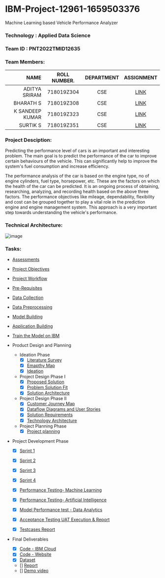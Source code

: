 # IBM-Project-12961-1659503376 
Machine Learning based Vehicle Performance Analyzer


### Technology  : Applied Data Science
### Team ID     : PNT2022TMID12635
### Team Members:

|NAME               | ROLL NUMBER.    | DEPARTMENT  | ASSIGNMENT | 
|------------------:|:---------------:|:-----------:|:----------:|
|ADITYA SRIRAM      |  718019Z304     |   CSE       | [LINK](https://github.com/IBM-EPBL/IBM-Project-12961-1659503376/tree/main/Assessments/Aditya%20Sriram)   |
|BHARATH S          |  718019Z308     |   CSE       | [LINK](https://github.com/IBM-EPBL/IBM-Project-12961-1659503376/tree/main/Assessments/Bharath%20S)   | 
|K SANDEEP KUMAR    |  718019Z323     |   CSE       | [LINK](https://github.com/IBM-EPBL/IBM-Project-12961-1659503376/tree/main/Assessments/K%20Sandeep%20Kumar%20-%20Team%20Lead)   |
|SURTIK S           |  718019Z351     |   CSE       | [LINK](https://github.com/IBM-EPBL/IBM-Project-12961-1659503376/tree/main/Assessments/Surtik%20S)   |


### Project Desciption:
Predicting the performance level of cars is an important and interesting problem. The main goal is to predict the performance of the car to improve certain behaviours of the vehicle. This can significantly help to improve the system's fuel consumption and increase efficiency.

The performance analysis of the car is based on the engine type, no of engine cylinders, fuel type, horsepower, etc. These are the factors on which the health of the car can be predicted. It is an ongoing process of obtaining, researching, analyzing, and recording health based on the above three factors. The performance objectives like mileage, dependability, flexibility and cost can be grouped together to play a vital role in the prediction engine and engine management system. This approach is a very important step towards understanding the vehicle's performance.


### Technical Architecture:
![image](https://user-images.githubusercontent.com/88080609/193425222-850f5dd3-0daa-4ef4-a4e4-25f24628de34.png)

### Tasks:
* [Assessments](https://github.com/IBM-EPBL/IBM-Project-12961-1659503376/tree/main/Assessments)
* [Project Objectives](https://github.com/IBM-EPBL/IBM-Project-12961-1659503376/tree/main/Project%20objectives)
* [Project Workflow](https://github.com/IBM-EPBL/IBM-Project-12961-1659503376/tree/main/Project%20Workflow)
* [Pre-Requisites](https://github.com/IBM-EPBL/IBM-Project-12961-1659503376/tree/main/Pre-Requisites)
* [Data Collection](https://github.com/IBM-EPBL/IBM-Project-12961-1659503376/tree/main/Data%20Collection)
* [Data Preprocessing](https://github.com/IBM-EPBL/IBM-Project-12961-1659503376/tree/main/Data%20Preprocessing)
* [Model Building](https://github.com/IBM-EPBL/IBM-Project-12961-1659503376/tree/main/Model%20Building)
* [Application Building](https://github.com/IBM-EPBL/IBM-Project-12961-1659503376/tree/main/Application%20building)
* [Train the Model on IBM](https://github.com/IBM-EPBL/IBM-Project-12961-1659503376/tree/main/Train%20the%20model%20on%20IBM)


* Product Design and Planning
    - Ideation Phase
        - [x] [Literature Survey](https://github.com/IBM-EPBL/IBM-Project-12961-1659503376/blob/main/Project%20Design%20%26%20Planning/Ideation%20Phase/PNT2022TMID12635%20-%20Literature%20Survey.pdf)
        - [x] [Emapthy Map](https://github.com/IBM-EPBL/IBM-Project-12961-1659503376/blob/main/Project%20Design%20%26%20Planning/Ideation%20Phase/PNT2022TMID12635%20-%20Empathy%20Map.pdf)
        - [x] [Ideation](https://github.com/IBM-EPBL/IBM-Project-12961-1659503376/blob/main/Project%20Design%20%26%20Planning/Ideation%20Phase/PNT2022TMID12635%20-%20Ideation%20Map.pdf)
    - Project Design Phase I
        - [x] [Proposed Solution](https://github.com/IBM-EPBL/IBM-Project-12961-1659503376/blob/main/Project%20Design%20%26%20Planning/Project%20Design%20Phase%20I/PNT2022TMID12635%20-%20Proposed%20Solution.pdf)
        - [x] [Problem Solution Fit](https://github.com/IBM-EPBL/IBM-Project-12961-1659503376/blob/main/Project%20Design%20%26%20Planning/Project%20Design%20Phase%20I/PNT2022TMID12635%20-%20Solution%20Fit.pdf)
        - [x] [Solution Architecture](https://github.com/IBM-EPBL/IBM-Project-12961-1659503376/blob/main/Project%20Design%20%26%20Planning/Project%20Design%20Phase%20I/PNT2022TMID12635%20-%20System%20Architecture.pdf)
    - Project Design Phase II
        - [x] [Customer Journey Map](https://github.com/IBM-EPBL/IBM-Project-12961-1659503376/blob/main/Project%20Design%20%26%20Planning/Project%20Design%20Phase%20II/PNT2022TMID12635%20-%20Customer%20Journey%20Map.pdf)
        - [x] [Dataflow Diagrams and User Stories](https://github.com/IBM-EPBL/IBM-Project-12961-1659503376/blob/main/Project%20Design%20%26%20Planning/Project%20Design%20Phase%20II/PNT2022TMID12635%20-%20DataFlow%20Diagram%20And%20User%20Stories.pdf)
        - [x] [Solution Requirements](https://github.com/IBM-EPBL/IBM-Project-12961-1659503376/blob/main/Project%20Design%20%26%20Planning/Project%20Design%20Phase%20II/PNT2022TMID12635-%20Solution_Requirements.pdf)
        - [x] [Technology Architecture](https://github.com/IBM-EPBL/IBM-Project-12961-1659503376/blob/main/Project%20Design%20%26%20Planning/Project%20Design%20Phase%20II/PNT2022TMID12635-Technology%20Architecture.pdf)
    - Project Planning Phase
        - [x] [Project planning](https://github.com/IBM-EPBL/IBM-Project-12961-1659503376/blob/main/Project%20Design%20%26%20Planning/Project%20Planning/Project%20planning.pdf)

* Project Development Phase
    - [x] [Sprint 1](https://github.com/IBM-EPBL/IBM-Project-12961-1659503376/tree/main/Project%20Development%20Phase/Sprint%201)
    - [x] [Sprint 2](https://github.com/IBM-EPBL/IBM-Project-12961-1659503376/tree/main/Project%20Development%20Phase/Sprint%202)
    - [x] [Sprint 3](https://github.com/IBM-EPBL/IBM-Project-12961-1659503376/tree/main/Project%20Development%20Phase/Sprint%203)
    - [x] [Sprint 4](https://github.com/IBM-EPBL/IBM-Project-12961-1659503376/tree/main/Project%20Development%20Phase/Sprint%204)

    - [x] [Performance Testing- Machine Learning](https://github.com/IBM-EPBL/IBM-Project-12961-1659503376/blob/main/Project%20Development%20Phase/PNT2022TMID12635-Performance%20Testing.pdf)
    - [x] [Performance Testing- Artificial Intelligence](https://github.com/IBM-EPBL/IBM-Project-12961-1659503376/blob/main/Project%20Development%20Phase/PNT2022TMID12635-Performance%20Testing%20-%20Artificial%20Intelligence.pdf)
    - [x] [Model Performance test - Data Analytics](https://github.com/IBM-EPBL/IBM-Project-12961-1659503376/blob/main/Project%20Development%20Phase/PNT2022TMID12635-Data%20Analytics.pdf)
    - [x] [Acceptance Testing UAT Execution & Report](https://github.com/IBM-EPBL/IBM-Project-12961-1659503376/blob/main/Project%20Development%20Phase/PNT2022TMID12635-Acceptance%20Testing%20UAT%20Execution%20%26%20Report%20Submission.docx.pdf)
    - [x] [Testcases Report](https://github.com/IBM-EPBL/IBM-Project-12961-1659503376/blob/main/Project%20Development%20Phase/PNT2022TMID12635-Testcases%20Report.pdf)

* Final Deliverables
    - [x] [Code - IBM Cloud](https://github.com/IBM-EPBL/IBM-Project-12961-1659503376/tree/main/Final%20Deliverables/Code-IBM%20cloud)
    - [x] [Code - Website](https://github.com/IBM-EPBL/IBM-Project-12961-1659503376/tree/main/Final%20Deliverables/Code-Website)
    - [x] [Dataset](https://github.com/IBM-EPBL/IBM-Project-12961-1659503376/tree/main/Final%20Deliverables/Dataset)
    - [] [Report]()
    - [] [Demo video]()


